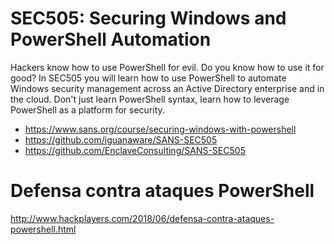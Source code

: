 # SEC505: Securing Windows and PowerShell Automation
Hackers know how to use PowerShell for evil. Do you know how to use it for good? In SEC505 you will learn how to use PowerShell to automate Windows security management across an Active Directory enterprise and in the cloud. Don't just learn PowerShell syntax, learn how to leverage PowerShell as a platform for security.
* https://www.sans.org/course/securing-windows-with-powershell
* https://github.com/iguanaware/SANS-SEC505
* https://github.com/EnclaveConsulting/SANS-SEC505

# Defensa contra ataques PowerShell
http://www.hackplayers.com/2018/06/defensa-contra-ataques-powershell.html

